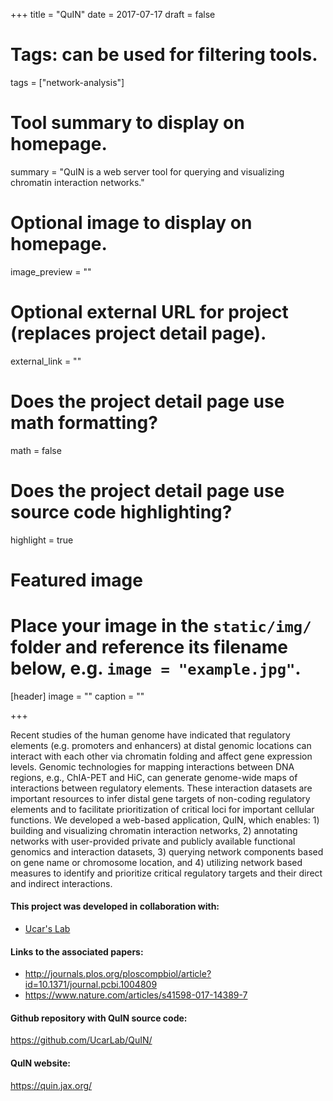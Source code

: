 +++
title = "QuIN"
date = 2017-07-17
draft = false

# Tags: can be used for filtering tools.
tags = ["network-analysis"]

# Tool summary to display on homepage.
summary = "QuIN is a web server tool for querying and visualizing chromatin interaction networks."


# Optional image to display on homepage.
image_preview = ""

# Optional external URL for project (replaces project detail page).
external_link = ""


# Does the project detail page use math formatting?
math = false

# Does the project detail page use source code highlighting?
highlight = true

# Featured image
# Place your image in the `static/img/` folder and reference its filename below, e.g. `image = "example.jpg"`.
[header]
image = ""
caption = ""

+++

Recent studies of the human genome have indicated that regulatory elements (e.g. promoters and enhancers) at distal genomic locations can interact with each other via chromatin folding and affect gene expression levels. Genomic technologies for mapping interactions between DNA regions, e.g., ChIA-PET and HiC, can generate genome-wide maps of interactions between regulatory elements. These interaction datasets are important resources to infer distal gene targets of non-coding regulatory elements and to facilitate prioritization of critical loci for important cellular functions. We developed a web-based application, QuIN, which enables: 1) building and visualizing chromatin interaction networks, 2) annotating networks with user-provided private and publicly available functional genomics and interaction datasets, 3) querying network components based on gene name or chromosome location, and 4) utilizing network based measures to identify and prioritize critical regulatory targets and their direct and indirect interactions.

#### This project was developed in collaboration with:

* [Ucar's Lab](http://thibauld.com/)

#### Links to the associated papers: 
* http://journals.plos.org/ploscompbiol/article?id=10.1371/journal.pcbi.1004809
* https://www.nature.com/articles/s41598-017-14389-7

#### Github repository with QuIN source code: 
https://github.com/UcarLab/QuIN/

#### QuIN website: 
https://quin.jax.org/

